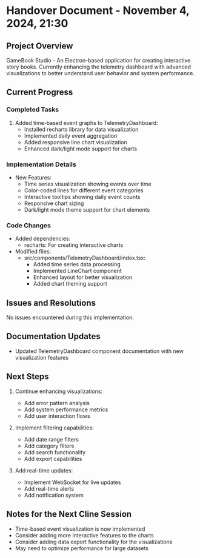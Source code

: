# Handover Document - November 4, 2024, 21:30

## Project Overview
GameBook Studio - An Electron-based application for creating interactive story books. Currently enhancing the telemetry dashboard with advanced visualizations to better understand user behavior and system performance.

## Current Progress

### Completed Tasks
1. Added time-based event graphs to TelemetryDashboard:
   - Installed recharts library for data visualization
   - Implemented daily event aggregation
   - Added responsive line chart visualization
   - Enhanced dark/light mode support for charts

### Implementation Details
- New Features:
  - Time series visualization showing events over time
  - Color-coded lines for different event categories
  - Interactive tooltips showing daily event counts
  - Responsive chart sizing
  - Dark/light mode theme support for chart elements

### Code Changes
- Added dependencies:
  - recharts: For creating interactive charts
- Modified files:
  - src/components/TelemetryDashboard/index.tsx:
    - Added time series data processing
    - Implemented LineChart component
    - Enhanced layout for better visualization
    - Added chart theming support

## Issues and Resolutions
No issues encountered during this implementation.

## Documentation Updates
- Updated TelemetryDashboard component documentation with new visualization features

## Next Steps
1. Continue enhancing visualizations:
   - Add error pattern analysis
   - Add system performance metrics
   - Add user interaction flows

2. Implement filtering capabilities:
   - Add date range filters
   - Add category filters
   - Add search functionality
   - Add export capabilities

3. Add real-time updates:
   - Implement WebSocket for live updates
   - Add real-time alerts
   - Add notification system

## Notes for the Next Cline Session
- Time-based event visualization is now implemented
- Consider adding more interactive features to the charts
- Consider adding data export functionality for the visualizations
- May need to optimize performance for large datasets
